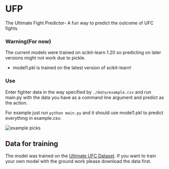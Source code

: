 # UFP
The Ultimate Fight Predictor- A fun way to predict the outcome of UFC fights.

### Warning(For now)
The current models were trained on scikit-learn 1.20 so predicting on later versions might not work due to pickle.
- model1.pkl is trained on the latest version of scikit-learn!

### Use 
Enter fighter data in the way specified by <code>./data/example.csv</code> and run main.py with the data you have as a command line argument and predict as the action. 

For example just run <code>python main.py</code> and it should use model1.pkl to predict everything in example.csv. 

![example picks](https://github.com/angel-721/UFP/assets/75283919/a33f609d-f6a7-40d5-a31c-237a62fd091b)

## Data for training
The model was trained on the [Ultimate UFC Dataset](https://www.kaggle.com/datasets/mdabbert/ultimate-ufc-dataset?select=ufc-master.csv). If you want to train your own model with the ground work please download the data first.
